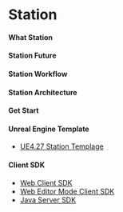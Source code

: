 # Station
#### What Station



#### Station Future



#### Station Workflow



#### Station Architecture



#### Get Start



#### Unreal Engine Template
- [UE4.27 Station Templage](https://github.com/CrossEevery/station-template-ue4)


#### Client SDK
- [Web Client SDK](https://github.com/CrossEevery/station-web-sdk)
- [Web Editor Mode Client SDK](https://github.com/CrossEevery/station-web-editor-sdk)
- [Java Server SDK](https://github.com/CrossEevery/station-server-sdk)
